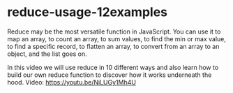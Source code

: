 # reduce-usage-12examples
Reduce may be the most versatile function in JavaScript. You can use it to map an array, to count an array, to sum values, to find the min or max value, to find a specific record, to flatten an array, to convert from an array to an object, and the list goes on. 

In this video we will use reduce in 10 different ways and also learn how to build our own reduce function to discover how it works underneath the hood.
Video: https://youtu.be/NiLUGy1Mh4U
